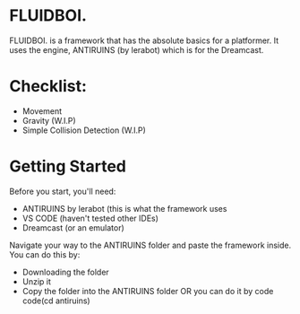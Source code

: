 # FLUIDBOI.
FLUIDBOI. is a framework that has the absolute basics for a platformer. It uses the engine, ANTIRUINS (by lerabot) which is for the Dreamcast.

# Checklist:
- Movement
- Gravity (W.I.P)
- Simple Collision Detection (W.I.P)

# Getting Started
Before you start, you'll need:
- ANTIRUINS by lerabot (this is what the framework uses
- VS CODE (haven't tested other IDEs)
- Dreamcast (or an emulator)

Navigate your way to the ANTIRUINS folder and paste the framework inside.
You can do this by:
- Downloading the folder
- Unzip it
- Copy the folder into the ANTIRUINS folder
OR you can do it by code
code(cd antiruins)
